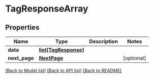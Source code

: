 # TagResponseArray

## Properties
Name | Type | Description | Notes
------------ | ------------- | ------------- | -------------
**data** | [**list[TagResponse]**](TagResponse.md) |  | 
**next_page** | [**NextPage**](NextPage.md) |  | [optional] 

[[Back to Model list]](../README.md#documentation-for-models) [[Back to API list]](../README.md#documentation-for-api-endpoints) [[Back to README]](../README.md)

